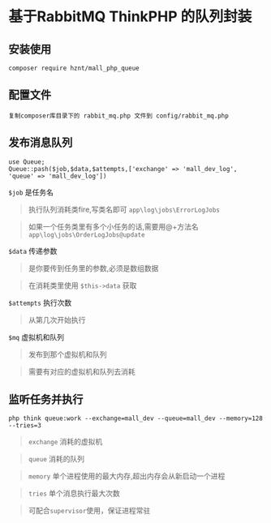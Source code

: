 # 基于RabbitMQ ThinkPHP 的队列封装

## 安装使用
```
composer require hznt/mall_php_queue
```


## 配置文件
```
复制composer库目录下的 rabbit_mq.php 文件到 config/rabbit_mq.php
```


## 发布消息队列

```
use Queue;
Queue::pash($job,$data,$attempts,['exchange' => 'mall_dev_log', 'queue' => 'mall_dev_log'])
```


 `$job` 是任务名 

>执行队列消耗类fire,写类名即可 `app\log\jobs\ErrorLogJobs`


>如果一个任务类里有多个小任务的话,需要用@+方法名 `app\log\jobs\OrderLogJobs@update`


 `$data` 传递参数
 

> 是你要传到任务里的参数,必须是数组数据


> 在消耗类里使用 `$this->data` 获取


 `$attempts` 执行次数

> 从第几次开始执行

 `$mq` 虚拟机和队列

> 发布到那个虚拟机和队列

> 需要有对应的虚拟机和队列去消耗






## 监听任务并执行

```
php think queue:work --exchange=mall_dev --queue=mall_dev --memory=128 --tries=3
```

> `exchange` 消耗的虚拟机

> `queue` 消耗的队列

> `memory` 单个进程使用的最大内存,超出内存会从新启动一个进程

> `tries` 单个消息执行最大次数

> 可配合`supervisor`使用，保证进程常驻















